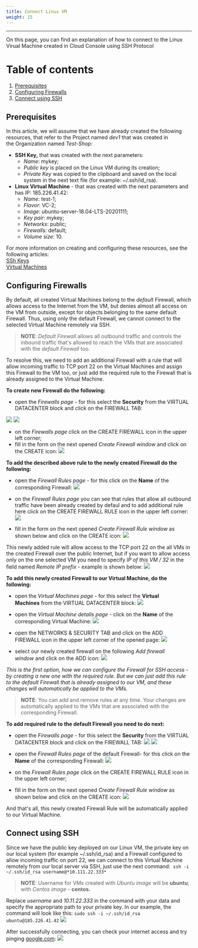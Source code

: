 ```yaml
---
title: Connect Linux VM
weight: 15
---
```

___
On this page, you can find an explanation of how to connect to the Linux Virual Machine created in Cloud Console using SSH Protocol

# Table of contents
1. [Prerequisites](#prerequisites)
2. [Configuring Firewalls](#configuring-firewalls)
3. [Connect using SSH](#connect-using-ssh)

## Prerequisites
In this article, we will assume that we have already created the following resources, that refer to the Project named *dev1* that was created in the Organization named *Test-Shop*:
- **SSH Key,** that was created with the next parameters:
  - *Name*: mykey;
  - *Public key* is placed on the Linux VM during its creation;
  - *Private Key* was copied to the clipboard and saved on the local system in the next text file (for example: ~/.ssh/id_rsa).
- **Linux Virtual Machine** - that was created with the next parameters and has IP: 185.226.41.42:
  - *Name*: test-1;
  - *Flavor*: VC-2;
  - *Image*: ubuntu-server-18.04-LTS-20201111;
  - *Key pair*: mykey;
  - *Networks*: public;
  - *Firewalls*: default;
  - *Volume size*: 10.

For more information on creating and configuring these resources, see the following articles:  
[SSh Keys](https://kb.ventuscloud.eu/knowledge/ssh-keys)        
[Virtual Machines](https://kb.ventuscloud.eu/knowledge/linux-virtual-machines)   

## Configuring Firewalls
By default, all created Virtual Machines belong to the *default* Firewall, which allows access to the Internet from the VM, but denies almost all access on the VM from outside, except for objects belonging to the same default Firewall. Thus, using only the default Firewall, we cannot connect to the selected Virtual Machine remotely via SSH.

>**NOTE**: *Default* *Firewall* allows all outbound traffic and controls the inbound traffic that's allowed to reach the VMs that are associated with the *default* *Firewall* too. 

To resolve this, we need to add an additional Firewall with a rule that will allow incoming traffic to TCP port 22 on the Virtual Machines and assign this Firewall to the VM too, or just add the required rule to the Firewall that is already assigned to the Virtual Machine. 

**To create new Firewall do the following:**
- open the *Firewalls page -* for this select the **Security** from the VIRTUAL DATACENTER block and click on the FIREWALL TAB:

![](../../../assets/images/conn-lin/1.png?classes=border,shadow)
![](../../../assets/images/conn-lin/2.png?classes=border,shadow)

- on the *Firewalls page* click on the CREATE FIREWALL icon in the upper left corner;
- fill in the form on the next opened *Create Firewall window* and click on the CREATE icon:
![](../../../assets/images/conn-lin/3.png?classes=border,shadow)

**To add the described above rule to the newly created Firewall do the following:** 
- open the *Firewall Rules page* - for this click on the **Name** of the corresponding Firewall:
![](../../../assets/images/conn-lin/4.png?classes=border,shadow)

- on the *Firewall Rules page* you can see that rules that allow all outbound traffic have been already created by defaul and to add additional rule here click on the CREATE FIREWALL RULE icon in the upper left corner:
![](../../../assets/images/conn-lin/16.png?classes=border,shadow)

- fill in the form on the next opened *Create Firewall Rule window* as shown below  and click on the CREATE icon:
![](../../../assets/images/conn-lin/5.png?classes=border,shadow)

This newly added rule will allow access to the TCP port 22 on the all VMs in the created Firewall over the public Internet, but if you want to allow access only on the one selected VM you need to specify *IP of this VM / 32* in the field named *Remote IP prefix* - example is shown below:
![](../../../assets/images/conn-lin/6.png?classes=border,shadow)

**To add this newly created Firewall to our Virtual Machine, do the following:**
- open the *Virtual Machines page -* for this select the **Virtual Machines** from the VIRTUAL DATACENTER block:
![](../../../assets/images/conn-lin/7.png?classes=border,shadow)

- open the *Virtual Machine details page* - click on the **Name** of the corresponding Virtual Machine:
![](../../../assets/images/conn-lin/8.png?classes=border,shadow)

- open the NETWORKS & SECURITY TAB and click on the ADD FIREWALL icon in the upper left corner of the opened page:
![](../../../assets/images/conn-lin/9.png?classes=border,shadow)

- select our newly created firewall on the following *Add firewall window* and click on the ADD icon:
![](../../../assets/images/conn-lin/10.png?classes=border,shadow)

*This is the first option, how we can configure the Firewall for SSH access - by creating a new one with the required rule. But we can just add this rule to the default Firewall that is already assigned to our VM, and these changes will automatically be applied to the VMs.* 

>**NOTE**: You can add and remove rules at any time. Your changes are automatically applied to the VMs that are associated with the corresponding Firewall.

**To add required rule to the default Firewall you need to do next:**
- open the *Firewalls page -* for this select the **Security** from the VIRTUAL DATACENTER block and click on the FIREWALL TAB:
![](../../../assets/images/conn-lin/1.png?classes=border,shadow)
![](../../../assets/images/conn-lin/11.png?classes=border,shadow)

- open the *Firewall Rules page* of the default Firewall- for this click on the **Name** of the corresponding Firewall:
![](../../../assets/images/conn-lin/12.png?classes=border,shadow)

- on the *Firewall Rules page* click on the CREATE FIREWALL RULE icon in the upper left corner;
- fill in the form on the next opened *Create Firewall Rule window* as shown below  and click on the CREATE icon:
![](../../../assets/images/conn-lin/5.png?classes=border,shadow)

And that's all, this newly created Firewall Rule will be automatically applied to our Virtual Machine.

## Connect using SSH
Since we have the public key deployed on our Linux VM, the private key on our local system (for example ~/.ssh/id_rsa) and a Firewall configured to allow incoming traffic on port 22, we can connect to this Virtual Machine remotely from our local server via SSH, just use the next command: 
`ssh -i ~/.ssh/id_rsa username@*10.111.22.333*`

>**NOTE**: Username for VMs created with *Ubuntu image* will be **ubuntu**;   
with *Centos image* - **centos.**

Replace *username* and *10.11.22.333* in the command with your data and specify the appropriate path to your private key. In our example, the command will look like this:
`sudo ssh -i ~/.ssh/id_rsa ubuntu@185.226.41.42`
![](../../../assets/images/conn-lin/13.png?classes=border,shadow)

After successfully connecting, you can check your internet access and try pinging [google.com](http://google.com/):
![](../../../assets/images/conn-lin/14.png?classes=border,shadow)
